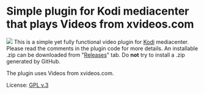 # Simple plugin for Kodi mediacenter that plays Videos from xvideos.com
![](https://github.com/Space2Walker/plugin.program.xvideos/workflows/Kodi-Addon-Check/badge.svg)
This is a simple yet fully functional video plugin for [Kodi](http://kodi.tv) mediacenter.
Please read the comments in the plugin code for more details.
An installable .zip can be downloaded from "[Releases](https://github.com/space2walker/plugin.video.xvideos/releases)" tab.
Do **not** try to install a .zip generated by GitHub.

The plugin uses Videos from xvideos.com.

License: [GPL v.3](http://www.gnu.org/copyleft/gpl.html)

